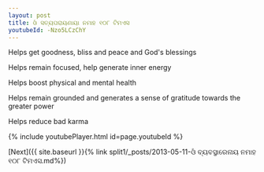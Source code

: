 ```yaml
---
layout: post
title: ଓଁ ସତ୍ୟପରାୟଣାୟା ନମାହ ୧୦୮ ଟିମଏସ
youtubeId: -Nzo5LCzChY
---
```

 
 
Helps get goodness, bliss and peace and God's blessings
 
Helps remain focused, help generate inner energy 
 
Helps boost physical and mental health 
 
Helps remain grounded and generates a sense of gratitude towards the greater power 
 
Helps reduce bad karma
 
 
 
 


{% include youtubePlayer.html id=page.youtubeId %}
 
[Next]({{ site.baseurl }}{% link  split1/_posts/2013-05-11-ଓଁ ବ୍ୟବସ୍ଥାରେନାୟ ନମାହ ୧୦୮ ଟିମଏସ.md%})
 
